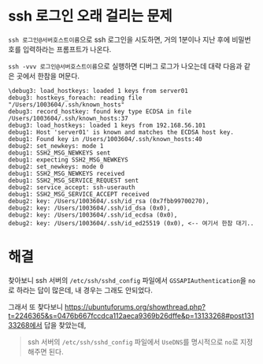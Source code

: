 # ssh 로그인 오래 걸리는 문제

`ssh 로그인@서버호스트이름`으로 ssh 로그인을 시도하면, 거의 1분이나 지난 후에 비밀번호를 입력하라는 프롬프트가 나온다.

`ssh -vvv 로그인@서버호스트이름`으로 실행하면 디버그 로그가 나오는데 대략 다음과 같은 곳에서 한참을 머문다.

```
\debug3: load_hostkeys: loaded 1 keys from server01
debug3: hostkeys_foreach: reading file "/Users/1003604/.ssh/known_hosts"
debug3: record_hostkey: found key type ECDSA in file /Users/1003604/.ssh/known_hosts:37
debug3: load_hostkeys: loaded 1 keys from 192.168.56.101
debug1: Host 'server01' is known and matches the ECDSA host key.
debug1: Found key in /Users/1003604/.ssh/known_hosts:40
debug2: set_newkeys: mode 1
debug1: SSH2_MSG_NEWKEYS sent
debug1: expecting SSH2_MSG_NEWKEYS
debug2: set_newkeys: mode 0
debug1: SSH2_MSG_NEWKEYS received
debug1: SSH2_MSG_SERVICE_REQUEST sent
debug2: service_accept: ssh-userauth
debug1: SSH2_MSG_SERVICE_ACCEPT received
debug2: key: /Users/1003604/.ssh/id_rsa (0x7fbb99700270),
debug2: key: /Users/1003604/.ssh/id_dsa (0x0),
debug2: key: /Users/1003604/.ssh/id_ecdsa (0x0),
debug2: key: /Users/1003604/.ssh/id_ed25519 (0x0), <-- 여기서 한참 대기..
```

# 해결

찾아보니 ssh 서버의 `/etc/ssh/sshd_config` 파일에서 `GSSAPIAuthentication`을 `no`로 하라는 답이 많은데, 내 경우는 그래도 안되었다.

그래서 또 찾다보니 https://ubuntuforums.org/showthread.php?t=2246365&s=0476b667fccdca112aeca9369b26dffe&p=13133268#post13133268에서 답을 찾았는데, 

>ssh 서버의 `/etc/ssh/sshd_config` 파일에서 `UseDNS`를 명시적으로 `no`로 지정해주면 된다.

